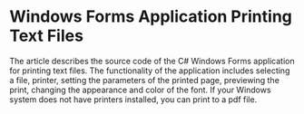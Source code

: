 # Windows Forms Application Printing Text Files
The article describes the source code of the C# Windows Forms application for printing text files. The functionality of the application includes selecting a file, printer, setting the parameters of the printed page, previewing the print, changing the appearance and color of the font. If your Windows system does not have printers installed, you can print to a pdf file.
